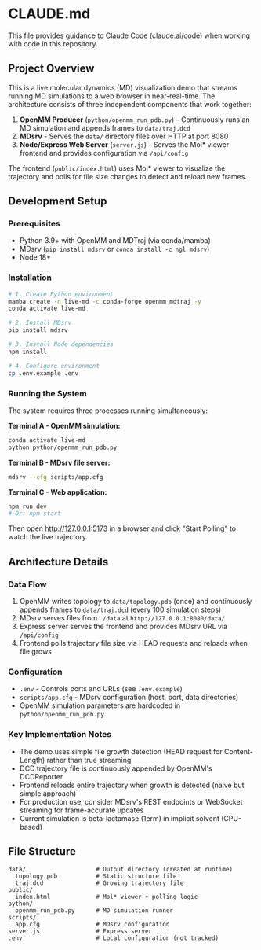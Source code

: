 # CLAUDE.md

This file provides guidance to Claude Code (claude.ai/code) when working with code in this repository.

## Project Overview

This is a live molecular dynamics (MD) visualization demo that streams running MD simulations to a web browser in near-real-time. The architecture consists of three independent components that work together:

1. **OpenMM Producer** (`python/openmm_run_pdb.py`) - Continuously runs an MD simulation and appends frames to `data/traj.dcd`
2. **MDsrv** - Serves the `data/` directory files over HTTP at port 8080
3. **Node/Express Web Server** (`server.js`) - Serves the Mol* viewer frontend and provides configuration via `/api/config`

The frontend (`public/index.html`) uses Mol* viewer to visualize the trajectory and polls for file size changes to detect and reload new frames.

## Development Setup

### Prerequisites
- Python 3.9+ with OpenMM and MDTraj (via conda/mamba)
- MDsrv (`pip install mdsrv` or `conda install -c ngl mdsrv`)
- Node 18+

### Installation
```bash
# 1. Create Python environment
mamba create -n live-md -c conda-forge openmm mdtraj -y
conda activate live-md

# 2. Install MDsrv
pip install mdsrv

# 3. Install Node dependencies
npm install

# 4. Configure environment
cp .env.example .env
```

### Running the System

The system requires three processes running simultaneously:

**Terminal A - OpenMM simulation:**
```bash
conda activate live-md
python python/openmm_run_pdb.py
```

**Terminal B - MDsrv file server:**
```bash
mdsrv --cfg scripts/app.cfg
```

**Terminal C - Web application:**
```bash
npm run dev
# Or: npm start
```

Then open http://127.0.0.1:5173 in a browser and click "Start Polling" to watch the live trajectory.

## Architecture Details

### Data Flow
1. OpenMM writes topology to `data/topology.pdb` (once) and continuously appends frames to `data/traj.dcd` (every 100 simulation steps)
2. MDsrv serves files from `./data` at `http://127.0.0.1:8080/data/`
3. Express server serves the frontend and provides MDsrv URL via `/api/config`
4. Frontend polls trajectory file size via HEAD requests and reloads when file grows

### Configuration
- `.env` - Controls ports and URLs (see `.env.example`)
- `scripts/app.cfg` - MDsrv configuration (host, port, data directories)
- OpenMM simulation parameters are hardcoded in `python/openmm_run_pdb.py`

### Key Implementation Notes
- The demo uses simple file growth detection (HEAD request for Content-Length) rather than true streaming
- DCD trajectory file is continuously appended by OpenMM's DCDReporter
- Frontend reloads entire trajectory when growth is detected (naive but simple approach)
- For production use, consider MDsrv's REST endpoints or WebSocket streaming for frame-accurate updates
- Current simulation is beta-lactamase (1erm) in implicit solvent (CPU-based)

## File Structure
```
data/                    # Output directory (created at runtime)
  topology.pdb           # Static structure file
  traj.dcd               # Growing trajectory file
public/
  index.html             # Mol* viewer + polling logic
python/
  openmm_run_pdb.py      # MD simulation runner
scripts/
  app.cfg                # MDsrv configuration
server.js                # Express server
.env                     # Local configuration (not tracked)
```